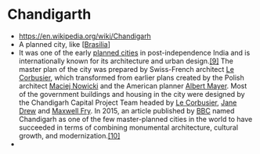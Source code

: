 # Chandigarth
- https://en.wikipedia.org/wiki/Chandigarh
- A planned city, like [[Brasilia]]
- It was one of the early [planned cities](https://en.wikipedia.org/wiki/Planned_cities) in post-independence India and is internationally known for its architecture and urban design.[[9]](https://en.wikipedia.org/wiki/Chandigarh#cite_note-ci2-10) The master plan of the city was prepared by Swiss-French architect [Le Corbusier](https://en.wikipedia.org/wiki/Le_Corbusier), which transformed from earlier plans created by the Polish architect [Maciej Nowicki](https://en.wikipedia.org/wiki/Maciej_Nowicki_(architect)) and the American planner [Albert Mayer](https://en.wikipedia.org/wiki/Albert_Mayer_(planner)). Most of the government buildings and housing in the city were designed by the Chandigarh Capital Project Team headed by [Le Corbusier](https://en.wikipedia.org/wiki/Le_Corbusier), [Jane Drew](https://en.wikipedia.org/wiki/Jane_Drew) and [Maxwell Fry](https://en.wikipedia.org/wiki/Maxwell_Fry). In 2015, an article published by [BBC](https://en.wikipedia.org/wiki/BBC) named Chandigarh as one of the few master-planned cities in the world to have succeeded in terms of combining monumental architecture, cultural growth, and modernization.[[10]](https://en.wikipedia.org/wiki/Chandigarh#cite_note-11)
- 

[//begin]: # "Autogenerated link references for markdown compatibility"
[Brasilia]: brasilia.md "Brasilia"
[//end]: # "Autogenerated link references"